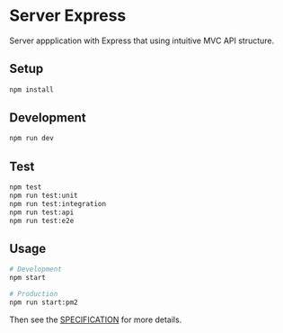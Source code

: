 # Server Express

Server appplication with Express that using intuitive MVC API structure.

## Setup

```sh
npm install
```

## Development

```sh
npm run dev
```

## Test

```sh
npm test
npm run test:unit
npm run test:integration
npm run test:api
npm run test:e2e
```

## Usage

```sh
# Development
npm start

# Production
npm run start:pm2
```

Then see the [SPECIFICATION](../spec) for more details.
